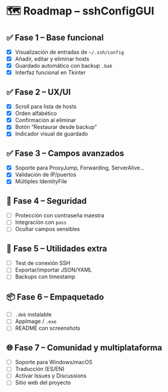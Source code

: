 # 🗺️ Roadmap – sshConfigGUI

## ✅ Fase 1 – Base funcional
- [x] Visualización de entradas de `~/.ssh/config`
- [x] Añadir, editar y eliminar hosts
- [x] Guardado automático con backup `.bak`
- [x] Interfaz funcional en Tkinter

## ✅ Fase 2 – UX/UI
- [x] Scroll para lista de hosts
- [x] Orden alfabético
- [x] Confirmación al eliminar
- [x] Botón “Restaurar desde backup”
- [x] Indicador visual de guardado

## ✅ Fase 3 – Campos avanzados
- [x] Soporte para ProxyJump, Forwarding, ServerAlive...
- [x] Validación de IP/puertos
- [x] Múltiples IdentityFile

## 🔐 Fase 4 – Seguridad
- [ ] Protección con contraseña maestra
- [ ] Integración con `pass`
- [ ] Ocultar campos sensibles

## 🧪 Fase 5 – Utilidades extra
- [ ] Test de conexión SSH
- [ ] Exportar/importar JSON/YAML
- [ ] Backups con timestamp

## 📦 Fase 6 – Empaquetado
- [ ] `.deb` instalable
- [ ] AppImage / `.exe`
- [ ] README con screenshots

## 🌐 Fase 7 – Comunidad y multiplataforma
- [ ] Soporte para Windows/macOS
- [ ] Traducción (ES/EN)
- [ ] Activar Issues y Discussions
- [ ] Sitio web del proyecto
